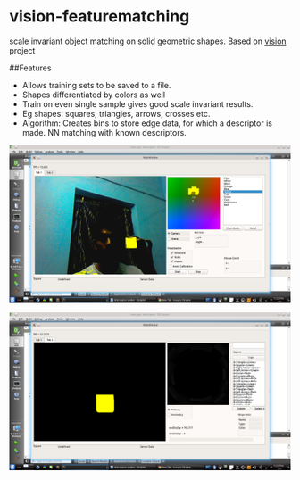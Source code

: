 vision-featurematching
======================

scale invariant object matching on solid geometric shapes. Based on [vision](http://github.com/korroktheslavemaster/vision) project


##Features
* Allows training sets to be saved to a file.
* Shapes differentiated by colors as well
* Train on even single sample gives good scale invariant results.
* Eg shapes: squares, triangles, arrows, crosses etc.
* Algorithm: Creates bins to store edge data, for which a descriptor is made. NN matching with known descriptors.


![Screenshot1](pics/pic1.png "vision ui")

![Screenshot2](pics/pic2.png "feature matching")